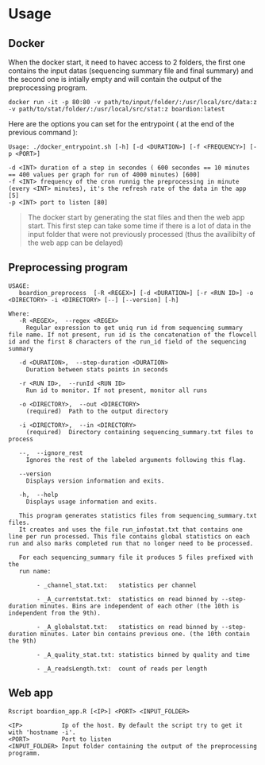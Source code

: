 # Usage

## Docker

When the docker start, it need to havec access to 2 folders, the first one contains the input datas (sequencing summary file and final summary) and the second one is intially empty and will contain the output of the preprocessing program.

```
docker run -it -p 80:80 -v path/to/input/folder/:/usr/local/src/data:z -v path/to/stat/folder/:/usr/local/src/stat:z boardion:latest 
```

Here are the options you can set for the entrypoint ( at the end of the previous command ):

```
Usage: ./docker_entrypoint.sh [-h] [-d <DURATION>] [-f <FREQUENCY>] [-p <PORT>]

-d <INT> duration of a step in secondes ( 600 secondes == 10 minutes == 400 values per graph for run of 4000 minutes) [600]
-f <INT> frequency of the cron runnig the preprocessing in minute (every <INT> minutes), it's the refresh rate of the data in the app [5]
-p <INT> port to listen [80]
```

> The docker start by generating the stat files and then the web app start. This first step can take some time if there is a lot of data in the input folder that were not previously processed (thus the availibilty of the web app can be delayed)


## Preprocessing program

```
USAGE:
   boardion_preprocess  [-R <REGEX>] [-d <DURATION>] [-r <RUN ID>] -o <DIRECTORY> -i <DIRECTORY> [--] [--version] [-h]

Where:
   -R <REGEX>,  --regex <REGEX>
     Regular expression to get uniq run id from sequencing summary file name. If not present, run id is the concatenation of the flowcell id and the first 8 characters of the run_id field of the sequencing summary

   -d <DURATION>,  --step-duration <DURATION>
     Duration between stats points in seconds

   -r <RUN ID>,  --runId <RUN ID>
     Run id to monitor. If not present, monitor all runs

   -o <DIRECTORY>,  --out <DIRECTORY>
     (required)  Path to the output directory

   -i <DIRECTORY>,  --in <DIRECTORY>
     (required)  Directory containing sequencing_summary.txt files to process

   --,  --ignore_rest
     Ignores the rest of the labeled arguments following this flag.

   --version
     Displays version information and exits.

   -h,  --help
     Displays usage information and exits.

   This program generates statistics files from sequencing_summary.txt files.
   It creates and uses the file run_infostat.txt that contains one line per run processed. This file contains global statistics on each run and also marks completed run that no longer need to be processed.

   For each sequencing_summary file it produces 5 files prefixed with the
   run name:

        - _channel_stat.txt:   statistics per channel

        - _A_currentstat.txt:  statistics on read binned by --step-duration minutes. Bins are independent of each other (the 10th is independent from the 9th).

        - _A_globalstat.txt:   statistics on read binned by --step-duration minutes. Later bin contains previous one. (the 10th contain the 9th)

        - _A_quality_stat.txt: statistics binned by quality and time

        - _A_readsLength.txt:  count of reads per length
```

## Web app

```
Rscript boardion_app.R [<IP>] <PORT> <INPUT_FOLDER>

<IP>           Ip of the host. By default the script try to get it with 'hostname -i'. 
<PORT>         Port to listen
<INPUT_FOLDER> Input folder containing the output of the preprocessing programm.

```
